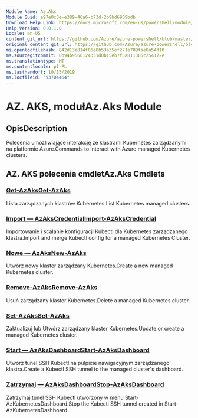 ```yaml
---
Module Name: Az.Aks
Module Guid: a97e0c3e-e389-46a6-b73d-2b9bd6909bdb
Download Help Link: https://docs.microsoft.com/en-us/powershell/module/az.aks
Help Version: 0.0.1.0
Locale: en-US
content_git_url: https://github.com/Azure/azure-powershell/blob/master/src/Aks/Aks/help/Az.Aks.md
original_content_git_url: https://github.com/Azure/azure-powershell/blob/master/src/Aks/Aks/help/Az.Aks.md
ms.openlocfilehash: 842d13e814f06e8b53a35ef271e709fae0a54310
ms.sourcegitcommit: 0b94b9566124331d0b15eb7f5a811305c254172e
ms.translationtype: MT
ms.contentlocale: pl-PL
ms.lasthandoff: 10/15/2019
ms.locfileid: "93704464"
---
```

# <span data-ttu-id="ad494-101">AZ. AKS, moduł</span><span class="sxs-lookup"><span data-stu-id="ad494-101">Az.Aks Module</span></span>
## <span data-ttu-id="ad494-102">Opis</span><span class="sxs-lookup"><span data-stu-id="ad494-102">Description</span></span>
<span data-ttu-id="ad494-103">Polecenia umożliwiające interakcję ze klastrami Kubernetes zarządzanymi na platformie Azure.</span><span class="sxs-lookup"><span data-stu-id="ad494-103">Commands to interact with Azure managed Kubernetes clusters.</span></span>

## <span data-ttu-id="ad494-104">AZ. AKS polecenia cmdlet</span><span class="sxs-lookup"><span data-stu-id="ad494-104">Az.Aks Cmdlets</span></span>
### [<span data-ttu-id="ad494-105">Get-AzAks</span><span class="sxs-lookup"><span data-stu-id="ad494-105">Get-AzAks</span></span>](Get-AzAks.md)
<span data-ttu-id="ad494-106">Lista zarządzanych klastrów Kubernetes.</span><span class="sxs-lookup"><span data-stu-id="ad494-106">List Kubernetes managed clusters.</span></span>

### [<span data-ttu-id="ad494-107">Import — AzAksCredential</span><span class="sxs-lookup"><span data-stu-id="ad494-107">Import-AzAksCredential</span></span>](Import-AzAksCredential.md)
<span data-ttu-id="ad494-108">Importowanie i scalanie konfiguracji Kubectl dla Kubernetes zarządzanego klastra.</span><span class="sxs-lookup"><span data-stu-id="ad494-108">Import and merge Kubectl config for a managed Kubernetes Cluster.</span></span>

### [<span data-ttu-id="ad494-109">Nowe — AzAks</span><span class="sxs-lookup"><span data-stu-id="ad494-109">New-AzAks</span></span>](New-AzAks.md)
<span data-ttu-id="ad494-110">Utwórz nowy klaster zarządzany Kubernetes.</span><span class="sxs-lookup"><span data-stu-id="ad494-110">Create a new managed Kubernetes cluster.</span></span>

### [<span data-ttu-id="ad494-111">Remove-AzAks</span><span class="sxs-lookup"><span data-stu-id="ad494-111">Remove-AzAks</span></span>](Remove-AzAks.md)
<span data-ttu-id="ad494-112">Usuń zarządzany klaster Kubernetes.</span><span class="sxs-lookup"><span data-stu-id="ad494-112">Delete a managed Kubernetes cluster.</span></span>

### [<span data-ttu-id="ad494-113">Set-AzAks</span><span class="sxs-lookup"><span data-stu-id="ad494-113">Set-AzAks</span></span>](Set-AzAks.md)
<span data-ttu-id="ad494-114">Zaktualizuj lub Utwórz zarządzany klaster Kubernetes.</span><span class="sxs-lookup"><span data-stu-id="ad494-114">Update or create a managed Kubernetes cluster.</span></span>

### [<span data-ttu-id="ad494-115">Start — AzAksDashboard</span><span class="sxs-lookup"><span data-stu-id="ad494-115">Start-AzAksDashboard</span></span>](Start-AzAksDashboard.md)
<span data-ttu-id="ad494-116">Utwórz tunel SSH Kubectl na pulpicie nawigacyjnym zarządzanego klastra.</span><span class="sxs-lookup"><span data-stu-id="ad494-116">Create a Kubectl SSH tunnel to the managed cluster's dashboard.</span></span>

### [<span data-ttu-id="ad494-117">Zatrzymaj — AzAksDashboard</span><span class="sxs-lookup"><span data-stu-id="ad494-117">Stop-AzAksDashboard</span></span>](Stop-AzAksDashboard.md)
<span data-ttu-id="ad494-118">Zatrzymaj tunel SSH Kubectl utworzony w menu Start-AzKubernetesDashboard.</span><span class="sxs-lookup"><span data-stu-id="ad494-118">Stop the Kubectl SSH tunnel created in Start-AzKubernetesDashboard.</span></span>

